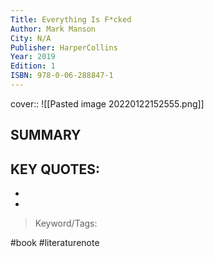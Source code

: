 ```yaml
---
Title: Everything Is F*cked
Author: Mark Manson
City: N/A
Publisher: HarperCollins
Year: 2019
Edition: 1
ISBN: 978-0-06-288847-1
---
```


cover:: ![[Pasted image 20220122152555.png]]

## SUMMARY
> 
## KEY QUOTES:
- 
- 

> Keyword/Tags: 

#book
#literaturenote